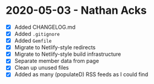 # 2020-05-03 - Nathan Acks

- [X] Added CHANGELOG.md
- [X] Added `.gitignore`
- [X] Added `Gemfile`
- [X] Migrate to Netlify-style redirects
- [X] Migrate to Netlify-style build infrastructure
- [X] Separate member data from page
- [X] Clean up unused files
- [X] Added as many (populateD) RSS feeds as I could find
